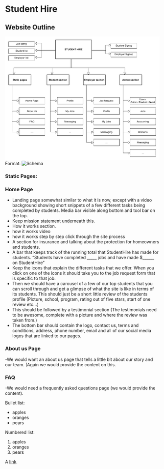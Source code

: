 # Student Hire

## Website Outline

![StudentHire Scheme](StudentHire_scheme.png)
Format: ![Schema](url)


### Static Pages:

### Home Page
- Landing page somewhat similar to what it is now, except with a video background showing
short snippets of a few different tasks being completed by students. Media bar visible along
bottom and tool bar on the top.
- Keep mission statement underneath this.
- How it works section.
- how it works video
- how it works step by step click through the site process
- A section for insurance and talking about the protection for homeowners and students.
- A bar that keeps track of the running total that StudentHire has made for students. “Students
have completed _____ jobs and have made $______ on StudentHire”
- Keep the icons that explain the different tasks that we offer. When you click on one of the
icons it should take you to the job request form that is specific to that job.
- Then we should have a carousel of a few of our top students that you can scroll through and
get a glimpse of what the site is like in terms of its students. This should just be a short little
review of the students profile (Picture, school, program, rating out of five stars, start of one
review etc…)
- This should be followed by a testimonial section (The testimonials need to be awesome,
complete with a picture and where the review was taken from.)
- The bottom bar should contain the logo, contact us, terms and conditions, address, phone
number, email and all of our social media logos that are linked to our pages.
### About us Page
-We would want an about us page that tells a little bit about our story and our team. (Again we
would provide the content on this.
### FAQ
-We would need a frequently asked questions page (we would provide the content).


Bullet list:

  * apples
  * oranges
  * pears

Numbered list:

  1. apples
  2. oranges
  3. pears

A [link](http://example.com).
